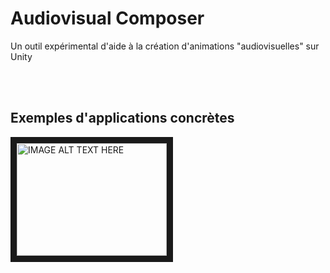 # Audiovisual Composer
Un outil expérimental d'aide à la création d'animations "audiovisuelles" sur Unity

<br />
<br />

## Exemples d'applications concrètes





<a href="http://www.youtube.com/watch?feature=player_embedded&v=YOUTUBE_VIDEO_ID_HERE
" target="_blank"><img src="http://img.youtube.com/vi/YOUTUBE_VIDEO_ID_HERE/0.jpg" 
alt="IMAGE ALT TEXT HERE" width="240" height="180" border="10" /></a>
